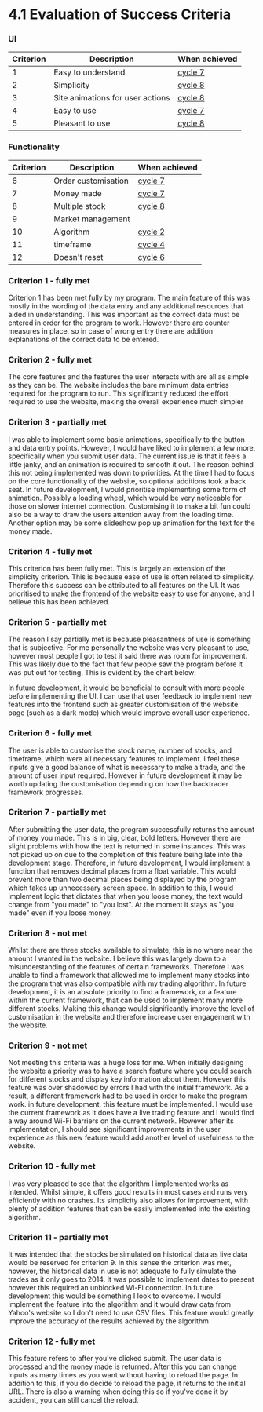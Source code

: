 # 4.1 Evaluation of Success Criteria



### UI

| Criterion | Description                      | When achieved                                         |
| --------- | -------------------------------- | ----------------------------------------------------- |
| 1         | Easy to understand               | [cycle 7](../design-and-development/2.2.7-cycle-7.md) |
| 2         | Simplicity                       | [cycle 8](../design-and-development/2.2.8-cycle-8.md) |
| 3         | Site animations for user actions | [cycle 8](../design-and-development/2.2.8-cycle-8.md) |
| 4         | Easy to use                      | [cycle 7](../design-and-development/2.2.7-cycle-7.md) |
| 5         | Pleasant to use                  | [cycle 8](../design-and-development/2.2.8-cycle-8.md) |



### Functionality

| Criterion | Description         | When achieved                                         |
| --------- | ------------------- | ----------------------------------------------------- |
| 6         | Order customisation | [cycle 7](../design-and-development/2.2.7-cycle-7.md) |
| 7         | Money made          | [cycle 7](../design-and-development/2.2.7-cycle-7.md) |
| 8         | Multiple stock      | [cycle 8](../design-and-development/2.2.8-cycle-8.md) |
| 9         | Market management   |                                                       |
| 10        | Algorithm           | [cycle 2](../design-and-development/2.2.2-cycle-2.md) |
| 11        | timeframe           | [cycle 4](../design-and-development/2.2.4-cycle-4.md) |
| 12        | Doesn't reset       | [cycle 6](../design-and-development/2.2.6-cycle-6.md) |

### Criterion 1 - fully met

Criterion 1 has been met fully by my program. The main feature of this was mostly in the wording of the data entry and any additional resources that aided in understanding. This was important as the correct data must be entered in order for the program to work. However there are counter measures in place, so in case of wrong entry there are addition explanations of the correct data to be entered.

### Criterion 2 - fully met

The core features and the features the user interacts with are all as simple as they can be. The website includes the bare minimum data entries required for the program to run. This significantly reduced the effort required to use the website, making the overall experience much simpler

### Criterion 3 - partially met

I was able to implement some basic animations, specifically to the button and data entry points. However, I would have liked to implement a few more, specifically when you submit user data. The current issue is that it feels a little janky, and an animation is required to smooth it out. The reason behind this not being implemented was down to priorities. At the time I had to focus on the core functionality of the website, so optional additions took a back seat. In future development, I would prioritise implementing some form of animation. Possibly a loading wheel, which would be very noticeable for those on slower internet connection. Customising it to make a bit fun could also be a way to draw the users attention away from the loading time. Another option may be some slideshow pop up animation for the text for the money made.

### Criterion 4 - fully met

This criterion has been fully met. This is largely an extension of the simplicity criterion. This is because ease of use is often related to simplicity. Therefore this success can be attributed to all features on the UI. It was prioritised to make the frontend of the website easy to use for anyone, and I believe this has been achieved.

### Criterion 5 - partially met

The reason I say partially met is because pleasantness of use is something that is subjective. For me personally the website was very pleasant to use, however most people I got to test it said there was room for improvement. This was likely due to the fact that few people saw the program before it was put out for testing. This is evident by the chart below:

In future development, it would be beneficial to consult with more people before implementing the UI. I can use that user feedback to implement new features into the frontend such as greater customisation of the website page (such as a dark mode) which would improve overall user experience.

### Criterion 6 - fully met

The user is able to customise the stock name, number of stocks, and timeframe, which were all necessary features to implement. I feel these inputs give a good balance of what is necessary to make a trade, and the amount of user input required. However in future development it may be worth updating the customisation depending on how the backtrader framework progresses.

### Criterion 7 - partially met

After submitting the user data, the program successfully returns the amount of money you made. This is in big, clear, bold letters. However there are slight problems with how the text is returned in some instances. This was not picked up on due to the completion of this feature being late into the development stage. Therefore, in future development, I would implement a function that removes decimal places from a float variable. This would prevent more than two decimal places being displayed by the program which takes up unnecessary screen space. In addition to this, I would implement logic that dictates that when you loose money, the text would change from "you made" to "you lost". At the moment it stays as "you made" even if you loose money.

### Criterion 8 - not met

Whilst there are three stocks available to simulate, this is no where near the amount I wanted in the website. I believe this was largely down to a misunderstanding of the features of certain frameworks. Therefore I was unable to find a framework that allowed me to implement many stocks into the program that was also compatible with my trading algorithm. In future development, it is an absolute priority to find a framework, or a feature within the current framework, that can be used to implement many more different stocks. Making this change would significantly improve the level of customisation in the website and therefore increase user engagement with the website.

### Criterion 9 - not met

Not meeting this criteria was a huge loss for me. When initially designing the website a priority was to have a search feature where you could search for different stocks and display key information about them. However this feature was over shadowed by errors I had with the initial framework. As a result, a different framework had to be used in order to make the program work. in future development, this feature must be implemented. I would use the current framework as it does have a live trading feature and I would find a way around Wi-Fi barriers on the current network. However after its implementation, I should see significant improvements in the user experience as this new feature would add another level of usefulness to the website.

### Criterion 10 - fully met

I was very pleased to see that the algorithm I implemented works as intended. Whilst simple, it offers good results in most cases and runs very efficiently with no crashes. Its simplicity also allows for improvement, with plenty of addition features that can be easily implemented into the existing algorithm.

### Criterion 11 - partially met

It was intended that the stocks be simulated on historical data as live data would be reserved for criterion 9. In this sense the criterion was met, however, the historical data in use is not adequate to fully simulate the trades as it only goes to 2014. It was possible to implement dates to present however this required an unblocked Wi-Fi connection. In future development this would be something I look to overcome. I would implement the feature into the algorithm and it would draw data from Yahoo's website so I don't need to use CSV files. This feature would greatly improve the accuracy of the results achieved by the algorithm.

### Criterion 12 - fully met

This feature refers to after you've clicked submit. The user data is processed and the money made is returned. After this you can change inputs as many times as you want without having to reload the page. In addition to this, if you do decide to reload the page, it returns to the initial URL. There is also a warning when doing this so if you've done it by accident, you can still cancel the reload.
